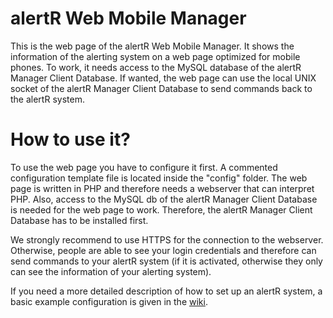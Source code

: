 alertR Web Mobile Manager
======

This is the web page of the alertR Web Mobile Manager. It shows the information of the alerting system on a web page optimized for mobile phones. To work, it needs access to the MySQL database of the alertR Manager Client Database. If wanted, the web page can use the local UNIX socket of the alertR Manager Client Database to send commands back to the alertR system. 


How to use it?
======

To use the web page you have to configure it first. A commented configuration template file is located inside the "config" folder. The web page is written in PHP and therefore needs a webserver that can interpret PHP. Also, access to the MySQL db of the alertR Manager Client Database is needed for the web page to work. Therefore, the alertR Manager Client Database has to be installed first.

We strongly recommend to use HTTPS for the connection to the webserver. Otherwise, people are able to see your login credentials and therefore can send commands to your alertR system (if it is activated, otherwise they only can see the information of your alerting system).

If you need a more detailed description of how to set up an alertR system, a basic example configuration is given in the [wiki](https://github.com/sqall01/alertR/wiki/Example-Configuration).